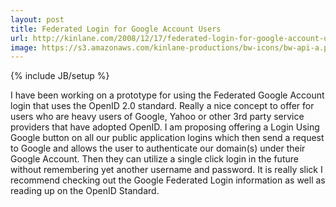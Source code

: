 ```yaml
---
layout: post
title: Federated Login for Google Account Users
url: http://kinlane.com/2008/12/17/federated-login-for-google-account-users/
image: https://s3.amazonaws.com/kinlane-productions/bw-icons/bw-api-a.png
---
```

{% include JB/setup %}
I have been working on a prototype for using the Federated Google Account login that uses the OpenID 2.0 standard.  Really a nice concept to offer for users who are heavy users of Google, Yahoo or other 3rd party service providers that have adopted OpenID.
I am proposing offering a Login Using Google button on all our public application logins which then send a request to Google and allows the user to authenticate our domain(s) under their Google Account.
Then they can utilize a single click login in the future without remembering yet another username and password.
It is really slick I recommend checking out the Google Federated Login information as well as reading up on the OpenID Standard.